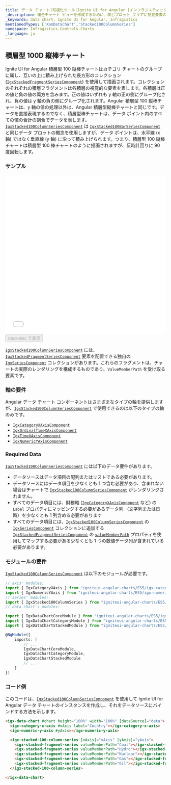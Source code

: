 ```yaml
---
title: データ チャート|可視化ツール|Ignite UI for Angular |インフラジスティックス|積層型 100D 縦棒チャート
_description: 複合チャート ビューを作成するために、同じプロット エリアに視覚要素の複数のインスタンスを表示する積層型 100 縦棒チャートを作成します。
_keywords: data chart, Ignite UI for Angular, Infragistics
mentionedTypes: ['XamDataChart','Stacked100ColumnSeries']
namespace: Infragistics.Controls.Charts
_language: ja
---
```


## 積層型 100D 縦棒チャート

Ignite UI for Angular 積層型 100 縦棒チャートはカテゴリ チャートのグループに属し、互いの上に積み上げられた長方形のコレクション ([`IgxStackedFragmentSeriesComponent`](/products/ignite-ui-angular/api/docs/typescript/latest/classes/igxstackedfragmentseriescomponent.html)) を使用して描画されます。コレクションのそれぞれの積層フラグメントは各積層の視覚的な要素を表します。各積層は正の値と負の値の両方を含みます。正の値はいずれも y 軸の正の側にグループ化され、負の値は y 軸の負の側にグループ化されます。Angular 積層型 100 縦棒チャートは、y 軸の値の処理以外は、Angular 積層型縦棒チャートと同じです。データを直接表現するのでなく、積層型棒チャートは、データ ポイント内のすべての値の合計の割合でデータを表します。[`IgxStacked100ColumnSeriesComponent`](/products/ignite-ui-angular/api/docs/typescript/latest/classes/igxstacked100columnseriescomponent.html) は [`IgxStacked100BarSeriesComponent`](/products/ignite-ui-angular/api/docs/typescript/latest/classes/igxstacked100barseriescomponent.html) と同じデータ プロットの概念を使用しますが、データ ポイントは、水平線 (x 軸) ではなく垂直線 (y 軸) に沿って積み上げられます。つまり、積層型 100 縦棒チャートは積層型 100 棒チャートのように描画されますが、反時計回りに 90 度回転します。

### サンプル

<div class="sample-container loading" style="height: 500px">
    <iframe id="data-chart-overview-iframe" src='{environment:dvDemosBaseUrl}/charts/data-chart-type-stacked-100-column-series' width="100%" height="100%" seamless frameBorder="0" onload="onXPlatSampleIframeContentLoaded(this);"></iframe>
</div>
<div>
    <button data-localize="stackblitz" disabled class="stackblitz-btn" data-iframe-id="data-chart-overview-iframe" data-demos-base-url="{environment:dvDemosBaseUrl}">StackBlitz で表示
    </button>
</div>

<div class="divider--half"></div>

[`IgxStacked100ColumnSeriesComponent`](/products/ignite-ui-angular/api/docs/typescript/latest/classes/igxstacked100columnseriescomponent.html) には、[`IgxStackedFragmentSeriesComponent`](/products/ignite-ui-angular/api/docs/typescript/latest/classes/igxstackedfragmentseriescomponent.html) 要素を配置できる独自の [`IgxSeriesComponent`](/products/ignite-ui-angular/api/docs/typescript/latest/classes/igxseriescomponent.html) コレクションがあります。これらのフラグメントは、チャートの実際のレンダリングを構成するものであり、`ValueMemberPath` を受け取る要素です。

### 軸の要件

Angular データ チャート コンポーネントはさまざまなタイプの軸を提供しますが、[`IgxStacked100ColumnSeriesComponent`](/products/ignite-ui-angular/api/docs/typescript/latest/classes/igxstacked100columnseriescomponent.html) で使用できるのは以下のタイプの軸のみです。

-   [`IgxCategoryXAxisComponent`](/products/ignite-ui-angular/api/docs/typescript/latest/classes/igxcategoryxaxiscomponent.html)
-   [`IgxOrdinalTimeXAxisComponent`](/products/ignite-ui-angular/api/docs/typescript/latest/classes/igxordinaltimexaxiscomponent.html)
-   [`IgxTimeXAxisComponent`](/products/ignite-ui-angular/api/docs/typescript/latest/classes/igxtimexaxiscomponent.html)
-   [`IgxNumericYAxisComponent`](/products/ignite-ui-angular/api/docs/typescript/latest/classes/igxnumericyaxiscomponent.html)

### Required Data

[`IgxStacked100ColumnSeriesComponent`](/products/ignite-ui-angular/api/docs/typescript/latest/classes/igxstacked100columnseriescomponent.html) には以下のデータ要件があります。

-   データソースはデータ項目の配列またはリストである必要があります。
-   データソースにはデータ項目を少なくとも 1 つ含む必要があり、含まれない場合はチャートで [`IgxStacked100ColumnSeriesComponent`](/products/ignite-ui-angular/api/docs/typescript/latest/classes/igxstacked100columnseriescomponent.html) がレンダリングされません。
-   すべてのデータ項目には、財務軸 ([`IgxCategoryXAxisComponent`](/products/ignite-ui-angular/api/docs/typescript/latest/classes/igxcategoryxaxiscomponent.html) など) の `Label` プロパティにマッピングする必要があるデータ列 （文字列または日時）を少なくとも 1 列含める必要があります
-   すべてのデータ項目には、[`IgxStacked100ColumnSeriesComponent`](/products/ignite-ui-angular/api/docs/typescript/latest/classes/igxstacked100columnseriescomponent.html) の [`IgxSeriesComponent`](/products/ignite-ui-angular/api/docs/typescript/latest/classes/igxseriescomponent.html) コレクションに追加する [`IgxStackedFragmentSeriesComponent`](/products/ignite-ui-angular/api/docs/typescript/latest/classes/igxstackedfragmentseriescomponent.html) の [`valueMemberPath`](/products/ignite-ui-angular/api/docs/typescript/latest/classes/igxstackedfragmentseriescomponent.html#valuememberpath) プロパティを使用してマップする必要がある少なくとも 1 つの数値データ列が含まれている必要があります。

### モジュールの要件

[`IgxStacked100ColumnSeriesComponent`](/products/ignite-ui-angular/api/docs/typescript/latest/classes/igxstacked100columnseriescomponent.html) は以下のモジュールが必要です。

```ts
// axis' modules:
import { IgxCategoryXAxis } from "igniteui-angular-charts/ES5/igx-category-x-axis";
import { IgxNumericYAxis } from "igniteui-angular-charts/ES5/igx-numeric-y-axis";
// series' modules:
import { IgxStacked100ColumnSeries } from "igniteui-angular-charts/ES5/igx-stacked-100-column-series";
// data chart's modules:

import { IgxDataChartCoreModule } from "igniteui-angular-charts/ES5/igx-data-chart-core--module";
import { IgxDataChartCategoryModule } from "igniteui-angular-charts/ES5/igx-data-chart-category--module";
import { IgxDataChartStackedModule } from "igniteui-angular-charts/ES5/igx-data-chart-stacked-module";

@NgModule({
    imports: [
        // ...
        IgxDataChartCoreModule,
        IgxDataChartCategoryModule,
        IgxDataChartStackedModule
        // ...
    ]
})
```

### コード例

このコードは、[`IgxStacked100ColumnSeriesComponent`](/products/ignite-ui-angular/api/docs/typescript/latest/classes/igxstacked100columnseriescomponent.html) を使用して Ignite UI for Angular データ チャートのインスタンスを作成し、それをデータソースにバインドする方法を示します。

```html
<igx-data-chart #chart height="100%" width="100%" [dataSource]="data">
  <igx-category-x-axis #xAxis label="Country"></igx-category-x-axis>
  <igx-numeric-y-axis #yAxis></igx-numeric-y-axis>

  <igx-stacked-100-column-series [xAxis]="xAxis" [yAxis]="yAxis">
    <igx-stacked-fragment-series valueMemberPath="Coal"></igx-stacked-fragment-series>
    <igx-stacked-fragment-series valueMemberPath="Hydro"></igx-stacked-fragment-series>
    <igx-stacked-fragment-series valueMemberPath="Nuclear"></igx-stacked-fragment-series>
    <igx-stacked-fragment-series valueMemberPath="Gas"></igx-stacked-fragment-series>
    <igx-stacked-fragment-series valueMemberPath="Oil"></igx-stacked-fragment-series>
  </igx-stacked-100-column-series>

</igx-data-chart>
```
